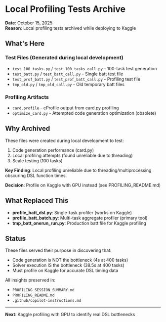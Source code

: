# Local Profiling Tests Archive

**Date**: October 15, 2025  
**Reason**: Local profiling tests archived while deploying to Kaggle

## What's Here

### Test Files (Generated during local development)
- `test_100_tasks.py` / `test_100_tasks_call.py` - 100-task test generation
- `test_batt.py` / `test_batt_call.py` - Single batt test file
- `test_prof_batt.py` / `test_prof_batt_call.py` - Profiling test file
- `tmp_old.py` / `tmp_old_call.py` - Old temporary batt files

### Profiling Artifacts
- `card.profile` - cProfile output from card.py profiling
- `optimize_card.py` - Attempted code generation optimization (obsolete)

## Why Archived

These files were created during local development to test:
1. Code generation performance (card.py)
2. Local profiling attempts (found unreliable due to threading)
3. Scale testing (100 tasks)

**Key Finding**: Local profiling unreliable due to threading/multiprocessing obscuring DSL function times.

**Decision**: Profile on Kaggle with GPU instead (see PROFILING_README.md)

## What Replaced This

- **profile_batt_dsl.py**: Single-task profiler (works on Kaggle)
- **profile_batt_batch.py**: Multi-task aggregate profiler (primary tool)
- **tmp_batt_onerun_run.py**: Production batt file for Kaggle profiling

## Status

These files served their purpose in discovering that:
- Code generation is NOT the bottleneck (4s at 400 tasks)
- Solver execution IS the bottleneck (38.5s at 400 tasks)
- Must profile on Kaggle for accurate DSL timing data

All insights preserved in:
- `PROFILING_SESSION_SUMMARY.md`
- `PROFILING_README.md`
- `.github/copilot-instructions.md`

---

**Next**: Kaggle profiling with GPU to identify real DSL bottlenecks
